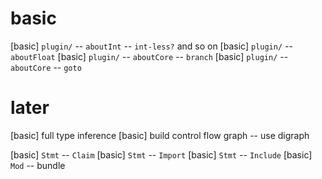 # basic

[basic] `plugin/` -- `aboutInt` -- `int-less?` and so on
[basic] `plugin/` -- `aboutFloat`
[basic] `plugin/` -- `aboutCore` -- `branch`
[basic] `plugin/` -- `aboutCore` -- `goto`

# later

[basic] full type inference
[basic] build control flow graph -- use digraph

[basic] `Stmt` -- `Claim`
[basic] `Stmt` -- `Import`
[basic] `Stmt` -- `Include`
[basic] `Mod` -- bundle

